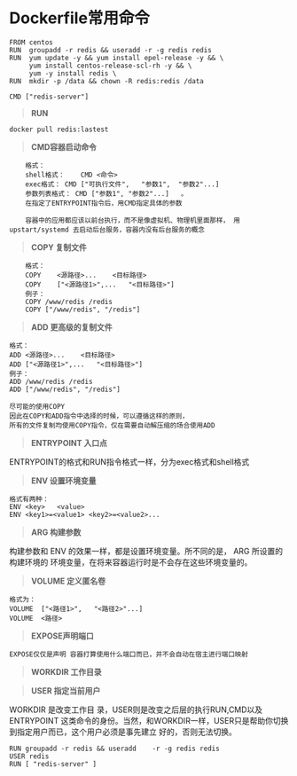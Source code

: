 # Dockerfile常用命令

```
FROM centos
RUN  groupadd -r redis && useradd -r -g redis redis
RUN  yum update -y && yum install epel-release -y && \
     yum install centos-release-scl-rh -y && \
     yum -y install redis \
RUN  mkdir -p /data && chown -R redis:redis /data

CMD ["redis-server"]
```

> **RUN**

    docker pull redis:lastest

> **CMD容器启动命令**

```text    
    格式：
	shell格式：	CMD	<命令>		
	exec格式：	CMD	["可执行文件",	"参数1",	"参数2"...]	
	参数列表格式：	CMD	["参数1",	"参数2"...]	。
	在指定了ENTRYPOINT指令后，用CMD指定具体的参数
    
    容器中的应用都应该以前台执行，而不是像虚拟机、物理机里面那样， 用	upstart/systemd	去启动后台服务，容器内没有后台服务的概念
```

> **COPY 复制文件**

```
    格式：
	COPY	<源路径>...	<目标路径>		
	COPY	["<源路径1>",...	"<目标路径>"]
	例子：
	COPY /www/redis /redis
	COPY ["/www/redis", "/redis"]
```

> **ADD 更高级的复制文件**

    格式：
	ADD	<源路径>...	<目标路径>		
	ADD	["<源路径1>",...	"<目标路径>"]
	例子：
	ADD /www/redis /redis
	ADD ["/www/redis", "/redis"]

    尽可能的使用COPY
    因此在COPY和ADD指令中选择的时候，可以遵循这样的原则，
    所有的文件复制均使用COPY指令，仅在需要自动解压缩的场合使用ADD

> **ENTRYPOINT	入口点**

ENTRYPOINT的格式和RUN指令格式一样，分为exec格式和shell格式

> **ENV	设置环境变量**

    格式有两种：
    ENV	<key>	<value>		
    ENV	<key1>=<value1>	<key2>=<value2>...

> **ARG	构建参数**

构建参数和		ENV		的效果一样，都是设置环境变量。所不同的是，	ARG		所设置的构建环境的 环境变量，在将来容器运行时是不会存在这些环境变量的。

> **VOLUME	定义匿名卷**

    格式为：
	VOLUME	["<路径1>",	"<路径2>"...]		
    VOLUME	<路径>

> **EXPOSE声明端口**
	
    EXPOSE仅仅是声明 容器打算使用什么端口而已，并不会自动在宿主进行端口映射

> **WORKDIR 工作目录**

> **USER 指定当前用户**
    
WORKDIR	是改变工作目 录，USER则是改变之后层的执行RUN,CMD以及ENTRYPOINT		这类命令的身份。当然，和WORKDIR一样，USER只是帮助你切换到指定用户而已，这个用户必须是事先建立 好的，否则无法切换。
    
    RUN	groupadd -r redis && useradd	-r -g redis redis 
    USER redis 
    RUN	[ "redis-server" ]
   

